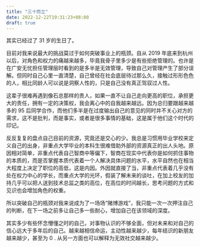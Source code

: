 ```yaml
---
title: "三十而立"
date: 2022-12-22T19:31:23+08:00
draft: true
---
```


其实已经过了 31 岁的生日了。

目前对我来说最大的挑战莫过于如何突破事业上的瓶颈。自从 2019 年底来到杭州以后，对角色和权力的痛越来越多，毕竟我骨子里多少是有些拒绝管理的。也许是在广安无忧担任管理层时看到的是多半是无效管理，导致自己对管理产生了部分误解。但同时自己心里一直清楚，自己曾经在社会底层待过那么久，接触过形形色色的人，相比同龄人可以说是洞察人性的，只是自己没有真正驾驭过人性。

这辈子很难再遇到像石总那样的贵人，如果一直不让自己走向更高的职位，承担更大的责任，拥有一定的决策权，我会离心中的自我越来越远。因为总归要跟越来越多的 95 后同学合作，而他们多半是在过度输出自己的意见的同时并不关心对方的需求，这不是批判，而是事实，或者是很多事情的基础，这是属于他们这个时代的印记。

反反复复的盘点自己目前的资源，究竟还是交心的少。我总是习惯用毕业学校来定义自己的出身，非重点大学毕业的本科生很难借助外部的资源真正的出人头地。原因相对简单，非重点代表自己智商中等偏下，智商在现实中代表你是如何抓住事物的本质的，而是否掌握本质代表着一个人解决具体问题的水平，水平自然也在相当大程度上决定了职位的高低，这是内因。外因就直接了当，非重点代表着几乎没有处在权力中心的学长，而重点大学的光环，假装了解未来的谈吐，在加上校友的加持几乎可以把人送到技术总监之类的高位，在高位的时间越长，思考问题的方式和见识也会增加角色的权重。

所以突破自己的瓶颈对我来说成为了一场场“赌博游戏”，我只能一次一次押注自己的判断，在下一场之前多让自己多一些耐心，增加自己在该领域的深度。

其实多少有些怀念懵懂之时的自己，对事物认识的不够全面，但对未来和对自己的信心远大于多年后的自己。越来越相信命运，主动性越来越少，每年结识的新朋友越来越少，甚至为 0 . 从另一方面也可以解释为无效社交越来越少。